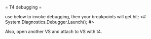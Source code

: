 = T4 debugging =

use below to invoke debugging, then your breakpoints will get hit:
<# System.Diagnostics.Debugger.Launch(); #>

Also, open another VS and attach to VS with t4.

